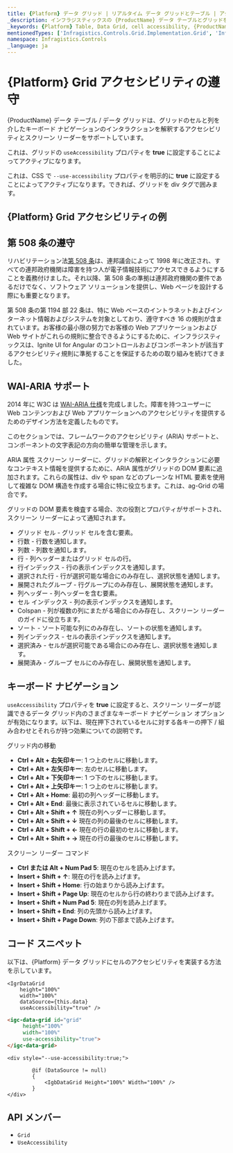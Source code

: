 ```yaml
---
title: {Platform} データ グリッド | リアルタイム データ グリッドとテーブル | アクセシビリティの遵守 | インフラジスティックス
_description: インフラジスティックスの {ProductName} データ テーブルとグリッドを使用して、スクリーン リーダーがグリッドのセルと列を介して「話す」キーボード ナビゲーションのインタラクションを読み取ることができるアクセシビリティ機能をサポートします。{ProductName} テーブルのチュートリアルをご覧ください!
_keywords: {Platform} Table, Data Grid, cell accessibility, {ProductName}, Infragistics, {Platform} テーブル, データ グリッド, セルのアクセシビリティ, インフラジスティックス
mentionedTypes: ['Infragistics.Controls.Grid.Implementation.Grid', 'Infragistics.Controls.Grid.Implementation.Column']
namespace: Infragistics.Controls
_language: ja
---
```


# {Platform} Grid アクセシビリティの遵守

{ProductName} データ テーブル / データ グリッドは、グリッドのセルと列を介したキーボード ナビゲーションのインタラクションを解釈するアクセシビリティとスクリーン リーダーをサポートしています。

<!-- React, WebComponents -->
これは、グリッドの `useAccessibility` プロパティを **true** に設定することによってアクティブになります。
<!-- end: React, WebComponents -->

<!-- Blazor -->
これは、CSS で `--use-accessibility` プロパティを明示的に **true** に設定することによってアクティブになります。できれば、グリッドを div タグで囲みます。
<!-- end: Blazor -->

## {Platform} Grid アクセシビリティの例


<code-view style="height: 600px"
           data-demos-base-url="{environment:dvDemosBaseUrl}"
           iframe-src="{environment:dvDemosBaseUrl}/grids/data-grid-accessibility"
           alt="{Platform} Grid セルのアクセシビリティの例"
           github-src="grids/data-grid/accessibility">
</code-view>

<div class="divider--half"></div>

## 第 508 条の遵守
リハビリテーション法<a href="https://www.section508.gov/" target="_blank">第 508 条</a>は、連邦議会によって 1998 年に改正され、すべての連邦政府機関は障害を持つ人が電子情報技術にアクセスできるようにすることを義務付けました。それ以降、第 508 条の準拠は連邦政府機関の要件であるだけでなく、ソフトウェア ソリューションを提供し、Web ページを設計する際にも重要となります。

第 508 条の第 1194 部 22 条は、特に Web ベースのイントラネットおよびインターネット情報およびシステムを対象としており、遵守すべき 16 の規則が含まれています。お客様の最小限の努力でお客様の Web アプリケーションおよび Web サイトがこれらの規則に整合できるようにするために、インフラジスティックスは、Ignite UI for Angular のコントロールおよびコンポーネントが該当するアクセシビリティ規則に準拠することを保証するための取り組みを続けてきました。

## WAI-ARIA サポート
2014 年に W3C は <a href="https://www.w3.org/TR/wai-aria/" target="_blank">WAI-ARIA 仕様</a>を完成しました。障害を持つユーザーに Web コンテンツおよび Web アプリケーションへのアクセシビリティを提供するためのデザイン方法を定義したものです。

このセクションでは、フレームワークのアクセシビリティ (ARIA) サポートと、コンポーネントの文字表記の方向の簡単な管理を示します。

ARIA 属性
スクリーン リーダーに、グリッドの解釈とインタラクションに必要なコンテキスト情報を提供するために、ARIA 属性がグリッドの DOM 要素に追加されます。これらの属性は、div や span などのプレーンな HTML 要素を使用して複雑な DOM 構造を作成する場合に特に役立ちます。これは、ag-Grid の場合です。

グリッドの DOM 要素を検査する場合、次の役割とプロパティがサポートされ、スクリーン リーダーによって通知されます。

- グリッド セル - グリッド セルを含む要素。
- 行数 - 行数を通知します。
- 列数 - 列数を通知します。
- 行 - 列ヘッダーまたはグリッド セルの行。
- 行インデックス - 行の表示インデックスを通知します。
- 選択された行 - 行が選択可能な場合にのみ存在し、選択状態を通知します。
- 展開されたグループ - 行グループにのみ存在し、展開状態を通知します。
- 列ヘッダー - 列ヘッダーを含む要素。
- セル インデックス - 列の表示インデックスを通知します。
- Colspan - 列が複数の列にまたがる場合にのみ存在し、スクリーン リーダーのガイドに役立ちます。
- ソート - ソート可能な列にのみ存在し、ソートの状態を通知します。
- 列インデックス - セルの表示インデックスを通知します。
- 選択済み - セルが選択可能である場合にのみ存在し、選択状態を通知します。
- 展開済み - グループ セルにのみ存在し、展開状態を通知します。

## キーボード ナビゲーション

`useAccessibility` プロパティを **true** に設定すると、スクリーン リーダーが認識できるデータ グリッド内のさまざまなキーボード ナビゲーション オプションが有効になります。以下は、現在押下されているセルに対する各キーの押下 / 組み合わせとそれらが持つ効果についての説明です。

グリッド内の移動

- <b>Ctrl + Alt + 右矢印キー</b>: 1 つ上のセルに移動します。
- <b>Ctrl + Alt + 左矢印キー</b>: 左のセルに移動します。
- <b>Ctrl + Alt + 下矢印キー</b>: 1 つ下のセルに移動します。
- <b>Ctrl + Alt + 上矢印キー</b>: 1 つ上のセルに移動します。
- <b>Ctrl + Alt + Home</b>: 最初の列ヘッダーに移動します。
- <b>Ctrl + Alt + End</b>: 最後に表示されているセルに移動します。
- <b>Ctrl + Alt + Shift + ↑</b>	現在の列ヘッダーに移動します。
- <b>Ctrl + Alt + Shift + ↓</b>	現在の列の最後のセルに移動します。
- <b>Ctrl + Alt + Shift + ←</b>	現在の行の最初のセルに移動します。
- <b>Ctrl + Alt + Shift + →</b>	現在の行の最後のセルに移動します。

スクリーン リーダー コマンド

- <b>Ctrl または Alt + Num Pad 5</b>: 現在のセルを読み上げます。
- <b>Insert + Shift + ↑</b>: 現在の行を読み上げます。
- <b>Insert + Shift + Home</b>: 行の始まりから読み上げます。
- <b>Insert + Shift + Page Up</b>: 現在のセルから行の終わりまで読み上げます。
- <b>Insert + Shift + Num Pad 5</b>: 現在の列を読み上げます。
- <b>Insert + Shift + End</b>: 列の先頭から読み上げます。
- <b>Insert + Shift + Page Down</b>: 列の下部まで読み上げます。

## コード スニペット

以下は、{Platform} データ グリッドにセルのアクセシビリティを実装する方法を示しています。

```tsx
<IgrDataGrid
    height="100%"
    width="100%"
    dataSource={this.data}
    useAccessibility="true" />
```

```html
<igc-data-grid id="grid"
     height="100%"
     width="100%"
     use-accessibility="true">
</igc-data-grid>
```

```razor
<div style="--use-accessibility:true;">

        @if (DataSource != null)
        {
            <IgbDataGrid Height="100%" Width="100%" />
        }
</div>
```

## API メンバー

 - `Grid`
 - `UseAccessibility`